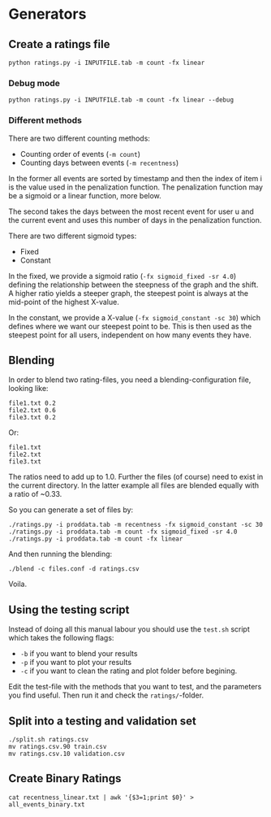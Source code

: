 # Generators

## Create a ratings file

`python ratings.py -i INPUTFILE.tab -m count -fx linear`

### Debug mode

`python ratings.py -i INPUTFILE.tab -m count -fx linear --debug`

### Different methods

There are two different counting methods:

* Counting order of events (`-m count`)
* Counting days between events (`-m recentness`)

In the former all events are sorted by timestamp and then the index of item i
is the value used in the penalization function. The penalization function may
be a sigmoid or a linear function, more below.

The second takes the days between the most recent event for user u and the
current event and uses this number of days in the penalization function.

There are two different sigmoid types:

* Fixed
* Constant

In the fixed, we provide a sigmoid ratio (`-fx sigmoid_fixed -sr 4.0`) defining
the relationship between the steepness of the graph and the shift. A higher
ratio yields a steeper graph, the steepest point is always at the mid-point of
the highest X-value.

In the constant, we provide a X-value (`-fx sigmoid_constant -sc 30`) which
defines where we want our steepest point to be. This is then used as the
steepest point for all users, independent on how many events they have.

## Blending

In order to blend two rating-files, you need a blending-configuration file, looking like:

    file1.txt 0.2
    file2.txt 0.6
    file3.txt 0.2

Or:

    file1.txt
    file2.txt
    file3.txt

The ratios need to add up to 1.0. Further the files (of course) need to exist
in the current directory. In the latter example all files are blended equally
with a ratio of ~0.33.

So you can generate a set of files by:

    ./ratings.py -i proddata.tab -m recentness -fx sigmoid_constant -sc 30
    ./ratings.py -i proddata.tab -m count -fx sigmoid_fixed -sr 4.0
    ./ratings.py -i proddata.tab -m count -fx linear

And then running the blending:

    ./blend -c files.conf -d ratings.csv

Voila.

## Using the testing script

Instead of doing all this manual labour you should use the `test.sh` script
which takes the following flags:

* `-b` if you want to blend your results
* `-p` if you want to plot your results
* `-c` if you want to clean the rating and plot folder before begining.

Edit the test-file with the methods that you want to test, and the parameters
you find useful. Then run it and check the `ratings/`-folder.

## Split into a testing and validation set

    ./split.sh ratings.csv
    mv ratings.csv.90 train.csv
    mv ratings.csv.10 validation.csv
    
## Create Binary Ratings

    cat recentness_linear.txt | awk '{$3=1;print $0}' > all_events_binary.txt

